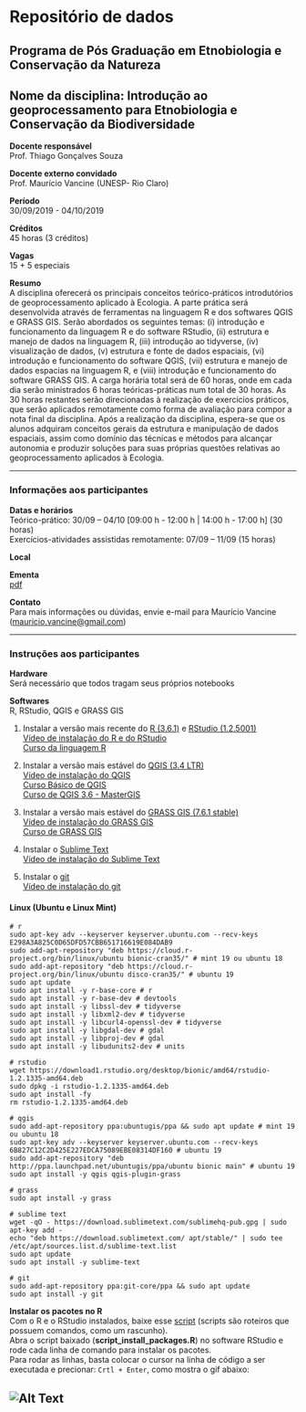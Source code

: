 # Repositório de dados

## Programa de Pós Graduação em Etnobiologia e Conservação da Natureza

## Nome da disciplina: Introdução ao geoprocessamento para Etnobiologia e Conservação da Biodiversidade 

**Docente responsável** <br>
Prof. Thiago Gonçalves Souza

**Docente externo convidado** <br>
Prof. Maurício Vancine (UNESP- Rio Claro)

**Período** <br>
30/09/2019 - 04/10/2019

**Créditos** <br>
45 horas (3 créditos)

**Vagas** <br>
15 + 5 especiais

**Resumo** <br>
A disciplina oferecerá os principais conceitos teórico-práticos introdutórios de geoprocessamento aplicado à Ecologia. A parte prática será desenvolvida através de ferramentas na linguagem R e dos softwares QGIS e GRASS GIS. Serão abordados os seguintes temas: (i) introdução e funcionamento da linguagem R e do software RStudio, (ii) estrutura e manejo de dados na linguagem R, (iii) introdução ao tidyverse, (iv) visualização de dados, (v) estrutura e fonte de dados espaciais, (vi) introdução e funcionamento do software QGIS, (vii) estrutura e manejo de dados espacias na linguagem R, e (viii) introdução e funcionamento do software GRASS GIS. A carga horária total será de 60 horas, onde em cada dia serão ministrados 6 horas teóricas-práticas num total de 30 horas. As 30 horas restantes serão direcionadas à realização de exercícios práticos, que serão aplicados remotamente como forma de avaliação para compor a nota final da disciplina. Após a realização da disciplina, espera-se que os alunos adquiram conceitos gerais da estrutura e manipulação de dados espaciais, assim como domínio das técnicas e métodos para alcançar autonomia e produzir soluções para suas próprias questões relativas ao geoprocessamento aplicados à Ecologia.

---

### Informações aos participantes

**Datas e horários** <br>
Teórico-prático: 30/09 – 04/10 [09:00 h - 12:00 h | 14:00 h - 17:00 h] (30 horas) <br>
Exercícios-atividades assistidas remotamente: 07/09 – 11/09 (15 horas)

**Local** <br>

**Ementa** <br> 
[pdf](https://gitlab.com/mauriciovancine/disciplina-geoprocessamento/blob/master/00_ementa/ementa.pdf)

**Contato** <br>
Para mais informações ou dúvidas, envie e-mail para Maurício Vancine (mauricio.vancine@gmail.com)

---

### Instruções aos participantes

**Hardware** <br>
Será necessário que todos tragam seus próprios notebooks

**Softwares**<br>
R, RStudio, QGIS e GRASS GIS <br>

1. Instalar a versão mais recente do [R (3.6.1)](https://www.r-project.org) e [RStudio (1.2.5001)](https://www.rstudio.com) <br>
[Vídeo de instalação do R e do RStudio](https://youtu.be/l1bWvZMNMCM) <br>
[Curso da linguagem R](https://www.youtube.com/playlist?list=PLucm8g_ezqNq0RMHvzZ8M32xhopFhmsr6)

2. Instalar a versão mais estável do [QGIS (3.4 LTR)](https://qgis.org/pt_BR/site) <br>
[Vídeo de instalação do QGIS](https://youtu.be/QjhCkX2sVI4) <br>
[Curso Básico de QGIS](https://www.youtube.com/playlist?list=PLRrETkwtvTrMEeicAyYABdNwPpnzZdw5q) <br>
[Curso de QGIS 3.6 - MasterGIS](https://www.youtube.com/watch?v=anSaq5pbCpk&list=PLjHRAtOKOOLhHyQHUXBCfSqOWHFJZ1Pnf)

3. Instalar a versão mais estável do [GRASS GIS (7.6.1 stable)](https://grass.osgeo.org/#) <br>
[Vídeo de instalação do GRASS GIS](https://youtu.be/wKRCtwq65VU) <br>
[Curso de GRASS GIS](https://www.youtube.com/watch?v=56xkXMd9XBM&list=PLycBDiXWmuxnfLUjs1wkm6WvYsazeLZ0K)

4. Instalar o [Sublime Text](https://www.sublimetext.com/) <br>
[Vídeo de instalação do Sublime Text](https://youtu.be/j61dqr7geRo) <br>

5. Instalar o [git](https://git-scm.com/downloads) <br>
[Vídeo de instalação do git](https://youtu.be/QSfHNEiBd2k) <br>

#### Linux (Ubuntu e Linux Mint)
```
# r
sudo apt-key adv --keyserver keyserver.ubuntu.com --recv-keys E298A3A825C0D65DFD57CBB651716619E084DAB9
sudo add-apt-repository "deb https://cloud.r-project.org/bin/linux/ubuntu bionic-cran35/" # mint 19 ou ubuntu 18
sudo add-apt-repository "deb https://cloud.r-project.org/bin/linux/ubuntu disco-cran35/" # ubuntu 19
sudo apt update
sudo apt install -y r-base-core # r
sudo apt install -y r-base-dev # devtools
sudo apt install -y libssl-dev # tidyverse
sudo apt install -y libxml2-dev # tidyverse
sudo apt install -y libcurl4-openssl-dev # tidyverse
sudo apt install -y libgdal-dev # gdal
sudo apt install -y libproj-dev # gdal
sudo apt install -y libudunits2-dev # units

# rstudio
wget https://download1.rstudio.org/desktop/bionic/amd64/rstudio-1.2.1335-amd64.deb
sudo dpkg -i rstudio-1.2.1335-amd64.deb
sudo apt install -fy
rm rstudio-1.2.1335-amd64.deb

# qgis
sudo add-apt-repository ppa:ubuntugis/ppa && sudo apt update # mint 19 ou ubuntu 18
sudo apt-key adv --keyserver keyserver.ubuntu.com --recv-keys 6B827C12C2D425E227EDCA75089EBE08314DF160 # ubuntu 19
sudo add-apt-repository "deb http://ppa.launchpad.net/ubuntugis/ppa/ubuntu bionic main" # ubuntu 19
sudo apt install -y qgis qgis-plugin-grass

# grass
sudo apt install -y grass

# sublime text
wget -qO - https://download.sublimetext.com/sublimehq-pub.gpg | sudo apt-key add -
echo "deb https://download.sublimetext.com/ apt/stable/" | sudo tee /etc/apt/sources.list.d/sublime-text.list
sudo apt update
sudo apt install -y sublime-text

# git
sudo add-apt-repository ppa:git-core/ppa && sudo apt update
sudo apt install -y git

```

**Instalar os pacotes no R** <br>
Com o R e o RStudio instalados, baixe esse [script](https://github.com/mauriciovancine/disciplina-geoprocessamento/blob/master/02_scripts/script_install_packages.R) (scripts são roteiros que possuem comandos, como um rascunho). <br>
Abra o script baixado (**script_install_packages.R**) no software RStudio e rode cada linha de comando para instalar os pacotes. <br>
Para rodar as linhas, basta colocar o cursor na linha de código a ser executada e precionar: `Crtl + Enter`, como mostra o gif abaixo:

![Alt Text](https://appsilon.com/wp-content/uploads/2019/03/blog_code_execution_optimized.gif)
---
